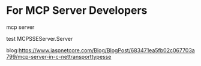 # For MCP Server Developers


mcp server

test MCPSSEServer.Server

blog:https://www.iaspnetcore.com/Blog/BlogPost/683471ea5fb02c067703a799/mcp-server-in-c-nettransporttypesse
